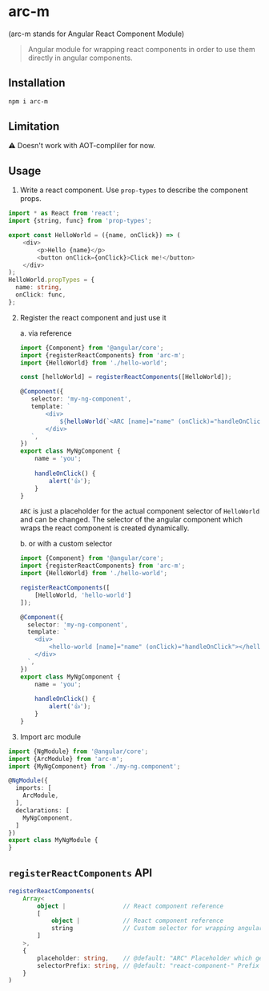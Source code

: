 # arc-m

(arc-m stands for Angular React Component Module)

> Angular module for wrapping react components in order to use them directly in angular components.

## Installation
```bash
npm i arc-m
```

## Limitation
⚠️ Doesn't work with AOT-compliler for now.

## Usage
1. Write a react component. Use `prop-types` to describe the component props.
```typescript jsx
import * as React from 'react';
import {string, func} from 'prop-types';

export const HelloWorld = ({name, onClick}) => (
    <div>
        <p>Hello {name}</p>
        <button onClick={onClick}>Click me!</button>
    </div>
);
HelloWorld.propTypes = {
  name: string,
  onClick: func,
};
```
2. Register the react component and just use it

    a. via reference
    ```typescript
    import {Component} from '@angular/core';
    import {registerReactComponents} from 'arc-m';
    import {HelloWorld} from './hello-world';
    
    const [helloWorld] = registerReactComponents([HelloWorld]);
    
    @Component({
       selector: 'my-ng-component',
       template: `
           <div>
               ${helloWorld(`<ARC [name]="name" (onClick)="handleOnClick"></ARC>`)}
           </div>
       `,
    })
    export class MyNgComponent {
        name = 'you';
        
        handleOnClick() {
            alert('👍');
        }
    }
    ```

    `ARC` is just a placeholder for the actual component selector of `HelloWorld` and can be changed.
    The selector of the angular component which wraps the react component is created dynamically.

    b. or with a custom selector
    ```typescript
    import {Component} from '@angular/core';
    import {registerReactComponents} from 'arc-m';
    import {HelloWorld} from './hello-world';
    
    registerReactComponents([
        [HelloWorld, 'hello-world']
    ]);
    
    @Component({
      selector: 'my-ng-component',
      template: `
        <div>
            <hello-world [name]="name" (onClick)="handleOnClick"></hello-world>
        </div>
      `,
    })
    export class MyNgComponent {
        name = 'you';
        
        handleOnClick() {
            alert('👍');
        }
    }
    ```

3. Import arc module 
```typescript
import {NgModule} from '@angular/core';
import {ArcModule} from 'arc-m';
import {MyNgComponent} from './my-ng.component';

@NgModule({
  imports: [
    ArcModule,
  ],
  declarations: [
    MyNgComponent,
  ]
})
export class MyNgModule {
}
```

## `registerReactComponents` API

````typescript
registerReactComponents(
    Array<
        object |                // React component reference
        [
            object |            // React component reference
            string              // Custom selector for wrapping angular component
        ]
    >,
    {
        placeholder: string,    // @default: "ARC" Placeholder which gets overwritten when template function is called
        selectorPrefix: string, // @default: "react-component-" Prefix of dynamically created selector of angular component
    }
)
```` 
